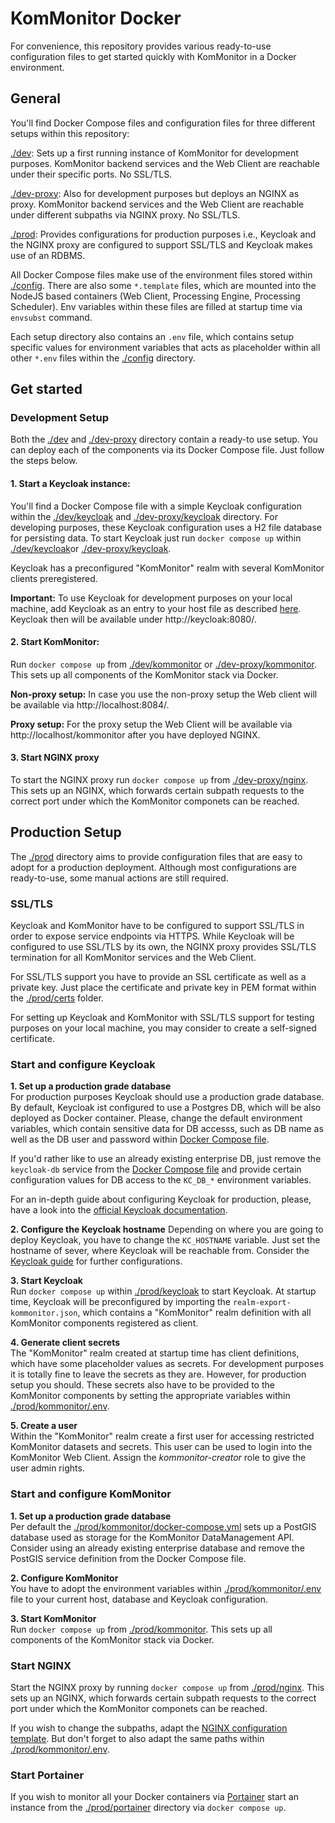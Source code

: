 # KomMonitor Docker

For convenience, this repository provides various ready-to-use configuration files to get started quickly with
KomMonitor in a Docker environment.

## General
You'll find Docker Compose files and configuration files for three different setups within this repository:  

[./dev](./dev): Sets up a first running instance of KomMonitor for development purposes. KomMonitor backend
services and the Web Client are reachable under their specific ports. No SSL/TLS.

[./dev-proxy](./dev-proxy): Also for development purposes but deploys an NGINX as proxy. KomMonitor backend
services and the Web Client are reachable under different subpaths via NGINX proxy. No SSL/TLS.

[./prod](./prod): Provides configurations for production purposes i.e., Keycloak and the NGINX proxy are configured
to support SSL/TLS and Keycloak makes use of an RDBMS.

All Docker Compose files make use of the environment files stored within [./config](./config). There are also some
`*.template` files, which are mounted into the NodeJS based containers (Web Client, Processing Engine, Processing
Scheduler). Env variables within these files are filled at startup time via `envsubst` command.

Each setup directory also contains an `.env` file, which contains setup specific values for environment variables
that acts as placeholder within all other `*.env` files within the [./config](./config) directory. 

## Get started
### Development Setup
Both the [./dev](./dev) and [./dev-proxy](./dev-proxy) directory contain a ready-to use setup. You can deploy each
of the components via its Docker Compose file. Just follow the steps below.

#### 1. Start a Keycloak instance:
You'll find a Docker Compose file with a simple Keycloak configuration within the [./dev/keycloak](./dev/keycloak)
and [./dev-proxy/keycloak](./dev-proxy/keycloak) directory. For developing purposes, these Keycloak configuration
uses a H2 file database for persisting data. To start Keycloak just run `docker compose up` within
[./dev/keycloak](./dev/keycloak)or [./dev-proxy/keycloak](./dev-proxy/keycloak).  

Keycloak has a preconfigured "KomMonitor" realm with several KomMonitor clients preregistered.

**Important:** To use Keycloak for development purposes on your local machine, add Keycloak as an entry to your host
file as described [here](./dev/keycloak/addHostEntry.readme). Keycloak then will be available under
http://keycloak:8080/.

#### 2. Start KomMonitor: 
Run `docker compose up` from [./dev/kommonitor](./dev/kommonitor) or [./dev-proxy/kommonitor](./dev-proxy/kommonitor).
This sets up all components of the KomMonitor stack via Docker. 

**Non-proxy setup:** In case you use the non-proxy setup the Web client will be available via http://localhost:8084/.

**Proxy setup:** For the proxy setup the Web Client will be available via http://localhost/kommonitor after you have
deployed NGINX.

#### 3. Start NGINX proxy
To start the NGINX proxy run `docker compose up` from [./dev-proxy/nginx](./dev-proxy/nginx). This sets up an NGINX, 
which forwards certain subpath requests to the correct port under which the KomMonitor componets can be reached.

## Production Setup
The [./prod](./prod) directory aims to provide configuration files that are easy to adopt for a production deployment.
Although most configurations are ready-to-use, some manual actions are still required.

### SSL/TLS
Keycloak and KomMonitor have to be configured to support SSL/TLS in order to expose service endpoints via HTTPS. While 
Keycloak will be configured to use SSL/TLS by its own, the NGINX proxy provides SSL/TLS termination for all KomMonitor
 services and the Web Client. 

For SSL/TLS support you have to provide an SSL certificate as well as a private key. Just place the certificate and 
private key in PEM format within the [./prod/certs](./prod/certs) folder.

For setting up Keycloak and KomMonitor with SSL/TLS support for testing purposes on your local machine, you may
consider to create a self-signed certificate.

### Start and configure Keycloak
**1. Set up a production grade database**  
For production purposes Keycloak should use a production grade database. By default, Keycloak ist configured to use a
Postgres DB, which will be also deployed as Docker container. Please, change the default environment variables, which
contain sensitive data for DB accesss, such as DB name as well as the DB user and password within
[Docker Compose file](./prod/keycloak/docker-compose.yml).

If you'd rather like to use an already existing enterprise DB, just remove the `keycloak-db` service from the
[Docker Compose file](./prod/keycloak/docker-compose.yml) and provide certain configuration values for DB access
to the `KC_DB_*` environment variables.

For an in-depth guide about configuring Keycloak for production, please, have a look into the [official Keycloak 
documentation](https://www.keycloak.org/server/configuration-production).

**2. Configure the Keycloak hostname**
Depending on where you are going to deploy Keycloak, you have to change the `KC_HOSTNAME` variable. Just set the 
hostname of sever, where Keycloak will be reachable from. Consider the 
[Keycloak guide](https://www.keycloak.org/server/hostname) for further configurations.

**3. Start Keycloak**  
Run `docker compose up` within [./prod/keycloak]([./prod/keycloak]) to start Keycloak. At startup time, Keycloak will be
preconfigured by importing the `realm-export-kommonitor.json`, which contains a "KomMonitor" realm definition with all
KomMonitor components registered as client.

**4. Generate client secrets**  
The "KomMonitor" realm created at startup time has client definitions, which have some placeholder values as secrets. For
development purposes it is totally fine to leave the secrets as they are. However, for production setup you should. These
secrets also have to be provided to the KomMonitor components by setting the appropriate variables within
[./prod/kommonitor/.env](./prod/kommonitor/.env).

**5. Create a user**  
Within the "KomMonitor" realm create a first user for accessing restricted KomMonitor datasets and secrets. This user 
can be used to login into the KomMonitor Web Client. Assign the *kommonitor-creator* role to give the user admin rights.

### Start and configure KomMonitor
**1. Set up a production grade database**  
Per default the [./prod/kommonitor/docker-compose.yml](./prod/kommonitor/docker-compose.yml) sets up a PostGIS database
used as storage for the KomMonitor DataManagement API. Consider using an already existing enterprise database and remove 
the PostGIS service definition from the Docker Compose file.

**2. Configure KomMonitor**  
You have to adopt the environment variables within [./prod/kommonitor/.env](./prod/kommonitor/.env) file to
your current host, database and Keycloak configuration.

**3. Start KomMonitor**  
Run `docker compose up` from [./prod/kommonitor](./prod/kommonitor). This sets up all components of the KomMonitor stack
via Docker.

### Start NGINX
Start the NGINX proxy by running `docker compose up` from [./prod/nginx](./prod/nginx). This sets up an NGINX, 
which forwards certain subpath requests to the correct port under which the KomMonitor componets can be reached.

If you wish to change the subpaths, adapt the [NGINX configuration template](./prod/nginx/templates/default.conf.template).
But don't forget to also adapt the same paths within [./prod/kommonitor/.env](./prod/kommonitor/.env).

### Start Portainer
If you wish to monitor all your Docker containers via [Portainer](https://www.portainer.io/) start an instance from the
[./prod/portainer](./prod/portainer) directory via `docker compose up`.
